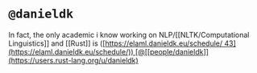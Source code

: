 # `@danieldk`
In fact, the only academic i know working on NLP/[[NLTK/Computational Linguistics]] and [[Rust]] is ([https://elaml.danieldk.eu/schedule/ 43](https://elaml.danieldk.eu/schedule/)) [@[[people/danieldk]](https://users.rust-lang.org/u/danieldk)

